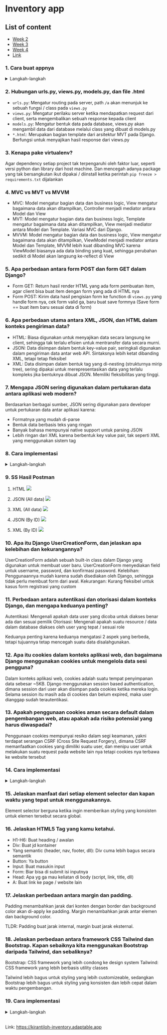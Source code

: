 # Inventory app

<!-- ## ====================== WEEK 02 ====================== -->

<section>

## List of content

<ul>
    <li>
        <a href="#week-2">
            Week 2
        </a>
    </li>
    <li>
        <a href="#week-3">
            Week 3
        </a>
    </li>
    <li>
        <a href="#week-4">
            Week 4
        </a>
    </li>
    <li>
        <a href="#link">
            Link
        </a>
    </li>
</ul>

</section>

<section id="week-2">

### 1. Cara buat appnya

<details>
<summary>
Langkah-langkah
</summary>

1. Buat venv
2. Install django
3. Run `django-admin startproject <nama_project>`
4. cd ke `<nama_project>`
5. Run `python manage.py startapp main`
6. Buat `urls.py` di folder main
7. Setup `urls.py` nya
8. Buat model Item
9. Register ke `admin.py` di folder `main`
10. Masukin `main` ke `settings.py`
11. Run `python manage.py makemigrations && python manage.py migrate`
12. Run `python manage.py createsuperuser` buat bikin superuser
13. Terakhir, run `python manage.py runserver`
</details>

### 2. Hubungan urls.py, views.py, models.py, dan file .html

- `urls.py`: Mengatur routing pada server, path `/a` akan menunjuk ke sebuah fungsi / class pada `views.py`
- `views.py`: Mengatur perilaku server ketika mendapatkan request dari client, serta mengembalikan sebuah response kepada client
- `models.py`: Mengatur bentuk data pada database, views.py akan mengambil data dari database melalui class yang dibuat di models.py
- `*.html`: Merupakan bagian template dari arsitektur MVT pada Django. Berfungsi untuk menyajikan hasil response dari views.py

### 3. Kenapa pake virtualenv?

Agar dependency setiap project tak terpengaruhi oleh faktor luar, seperti versi python dan library dari host machine. Dan mencegah adanya package yang tak bersangkutan ikut dipakai / diinstall ketika perintah `pip freeze > requirements.txt` dijalankan

### 4. MVC vs MVT vs MVVM

- MVC: Model mengatur bagian data dan business logic, View mengatur bagaimana data akan ditampilkan, Controller menjadi mediator antara Model dan View
- MVT: Model mengatur bagian data dan business logic, Template mengatur bagaimana data akan ditampilkan, View menjadi mediator antara Model dan Template. Variasi MVC dari Django.
- MVVM: Model mengatur bagian data dan business logic, View mengatur bagaimana data akan ditampilkan, ViewModel menjadi mediator antara Model dan Template, MVVM lebih kuat dibanding MVC karena ViewModel biasanya ada data binding yang kuat, sehingga perubahan sedikit di Model akan langsung ke-reflect di View

</section>

<section id="week-3">

### 5. Apa perbedaan antara form POST dan form GET dalam Django?

- Form GET: Return hasil render HTML yang ada form pembuatan item, agar client bisa buat item dengan form yang ada di HTML nya
- Form POST: Kirim data hasil pengisian form ke function di `views.py` yang handle form nya, cek form valid ga, baru buat save formnya (Save form == buat item baru sesuai data di form)

### 6. Apa perbedaan utama antara XML, JSON, dan HTML dalam konteks pengiriman data?

- HTML: Biasa digunakan untuk menyajikan data secara langsung ke client, sehingga tak terlalu efisien untuk mentransfer data secara murni.
- JSON: Data disimpan dalam bentuk key-value pair, seringkali digunakan dalam pengiriman data antar web API. Sintaksnya lebih ketat dibanding XML, tetapi tetap fleksibel
- XML: Data disimpan dalam bentuk tag yang di-nesting (strukturnya mirip tree), sering dipakai untuk merepresentasikan data yang terlalu kompleks jika bentuknya dibuat JSON. Memiliki fleksibilitas yang tinggi.

### 7. Mengapa JSON sering digunakan dalam pertukaran data antara aplikasi web modern?

Berdasarkan berbagai sumber, JSON sering digunakan para developer untuk pertukaran data antar aplikasi karena:

- Formatnya yang mudah di-parse
- Bentuk data berbasis teks yang ringan
- Banyak bahasa mempunyai native support untuk parsing JSON
- Lebih ringan dari XML karena berbentuk key value pair, tak seperti XML yang menggunakan sistem tag

### 8. Cara implementasi

<details>
<summary>
Langkah-langkah
</summary>

- Buat file `forms.py` yang isinya class ItemForm yang inherit forms.ModelForm
- Buat function di `views.py` buat handle render form dan submit form
- Buat masing-masing function di `views.py` sesuai keperluan (Serve HTML, JSON, XML)
- Configure routing nya di `urls.py`
- Terakhir, run `python manage.py runserver`
</details>

### 9. SS Hasil Postman

1. HTML
   <image src="https://cdn.discordapp.com/attachments/877540563891654698/1153737848013463703/image.png" />

2. JSON (All data)
   <image src="https://cdn.discordapp.com/attachments/877540563891654698/1151535342067908789/image.png" />
3. XML (All data)
   <image src="https://media.discordapp.net/attachments/877540563891654698/1151544311322783835/image.png" />

4. JSON (By ID)
   <image src="https://cdn.discordapp.com/attachments/877540563891654698/1151545882056073346/image.png" />

5. XML (By ID)
   <image src="https://cdn.discordapp.com/attachments/877540563891654698/1151545956412698805/image.png" />

</section>

<section id="week-4">

### 10. Apa itu Django UserCreationForm, dan jelaskan apa kelebihan dan kekurangannya?

UserCreationForm adalah sebuah built-in class dalam Django yang digunakan untuk membuat user baru. UserCreationForm menyediakan field untuk username, password, dan konfirmasi password.
Kelebihan: Penggunaannya mudah karena sudah disediakan oleh Django, sehingga tidak perlu membuat form dari awal.
Kekurangan: Kurang fleksibel untuk kasus form registrasi yang custom

### 11. Perbedaan antara autentikasi dan otorisasi dalam konteks Django, dan mengapa keduanya penting?

Autentikasi: Mengenali apakah data user yang dicoba untuk diakses benar ada dan sesuai pemilik
Otorisasi: Mengenali apakah suatu resource / data dalam database diakses oleh user yang tepat / sesuai role

Keduanya penting karena keduanya mengatasi 2 aspek yang berbeda, tetapi tujuannya tetap mencegah suatu data disalahgunakan.

### 12. Apa itu cookies dalam konteks aplikasi web, dan bagaimana Django menggunakan cookies untuk mengelola data sesi pengguna?

Dalam konteks aplikasi web, cookies adalah suatu tempat penyimpanan data sebesar ~5KB. Django menggunakan session based authentication, dimana session dari user akan disimpan pada cookies ketika mereka login. Selama session itu masih ada di cookies dan belum expired, maka user dianggap sudah terautentikasi.

### 13. Apakah penggunaan cookies aman secara default dalam pengembangan web, atau apakah ada risiko potensial yang harus diwaspadai?

Penggunaan cookies mempunyai resiko dalam segi keamanan, yakni terdapat serangan CSRF (Cross Site Request Forgery), dimana CSRF memanfaatkan cookies yang dimiliki suatu user, dan menipu user untuk melakukan suatu request pada website lain nya tetapi cookies nya terbawa ke website tersebut

### 14. Cara implementasi

<details>
<summary>
Langkah-langkah
</summary>

- Buat function `views.py` yang handle register, login, dan logout
- Masukin ke `urls.py`
- Edit model `Item` untuk ada field `owner` yang merupakan foreignkey ke model `User` (Saya pake yang sintaks `<nama_app>.<nama_model>`)
- Edit function `create_item` di `views.py` untuk masukin user sebagai owner sebelum save
- Edit context di function `index` untuk masukin data cookies yang didapatkan dari saat terakhir kali login
- Buat function yang handle edit dan delete, dan masukin ke `urls.py`
</details>

</section>
<section id="week-5">

### 15. Jelaskan manfaat dari setiap element selector dan kapan waktu yang tepat untuk menggunakannya.

Element selector berguna ketika ingin memberikan styling yang konsisten untuk elemen tersebut secara global.
### 16. Jelaskan HTML5 Tag yang kamu ketahui.
- H1-H6: Buat heading / awalan 
- Div: Buat jd kontainer
- Yang semantic (header, nav, footer, dll): Div cuma lebih bagus secara semantik
- Button: Ya button
- Input: Buat masukin input
- Form: Biar bisa di submit isi inputnya
- Head: Apa yg ga mau keliatan di body (script, link, title, dll)
- A: Buat link ke page / website lain

### 17. Jelaskan perbedaan antara margin dan padding.
Padding menambahkan jarak dari konten dengan border dan background color akan di-apply ke padding.
Margin menambahkan jarak antar elemen dan background color.

TLDR: Padding buat jarak internal, margin buat jarak eksternal.
### 18. Jelaskan perbedaan antara framework CSS Tailwind dan Bootstrap. Kapan sebaiknya kita menggunakan Bootstrap daripada Tailwind, dan sebaliknya?

Bootstrap: CSS framework yang lebih condong ke design system
Tailwind: CSS framework yang lebih berbasis utility classes

Tailwind lebih bagus untuk styling yang lebih customizeable, sedangkan Bootstrap lebih bagus untuk styling yang konsisten dan lebih cepat dalam waktu pengembangan.
### 19. Cara implementasi

<details>
<summary>
Langkah-langkah
</summary>

- Cari inspirasi design
- Buka docs tailwind
- Baca2
- Cari elemen yang mau di style
- Taro className di elemen yang mau di style
- Lakuin terus sampe semuanya ke-style (login, register, home)
</details>

</section>
<br />
<section id="link">

Link: https://kirantiloh-inventory.adaptable.app

</section>
